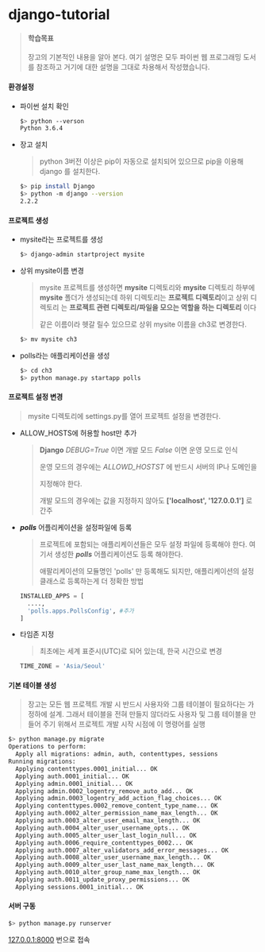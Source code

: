 # django-tutorial

> #### 학습목표
>
> 장고의 기본적인 내용을 알아 본다.
> 여기 설명은 모두 파이썬 웹 프로그래밍 도서를 참조하고
> 거기에 대한 설명을 그대로 차용해서 작성했습니다.



#### 환경설정

- 파이썬 설치 확인

  ```bash
  $> python --verson
  Python 3.6.4
  ```

- 장고 설치

  > python 3버전 이상은 pip이 자동으로 설치되어 있으므로 pip을 이용해
  > django 를 설치한다.

  ```bash
  $> pip install Django
  $> python -m django --version
  2.2.2
  ```



#### 프로젝트 생성

- mysite라는 프로젝트를 생성

  ```bash
  $> django-admin startproject mysite
  ```



- 상위 mysite이름 변경

  > mysite 프로젝트를 생성하면 **mysite** 디렉토리와 **mysite** 디렉토리 하부에
  > **mysite** 폴더가 생성되는데 하위 디렉토리는 **프로젝트 디렉토리**이고 상위 디렉토리
  > 는 **프로젝트 관련 디렉토리/파일을 모으는 역할을 하는 디렉토리** 이다
  >
  > 같은 이름이라 헷갈 릴수 있으므로 상위 mysite 이름을 ch3로 변경한다.

  ```bash
  $> mv mysite ch3
  ```

  

- polls라는 애플리케이션을 생성

  ```bash
  $> cd ch3
  $> python manage.py startapp polls
  ```



#### 프로젝트 설정 변경

> mysite 디렉토리에 settings.py를 열어 프로젝트 설정을 변경한다.

- ALLOW_HOSTS에 허용할 host만 추가

  > **Django** *DEBUG=True* 이면 개발 모드 *False* 이면 운영 모드로 인식
  >
  > 운영 모드의 경우에는 *ALLOWD_HOSTST* 에 반드시 서버의 IP나 도메인을
  >
  > 지정해야 한다.
  >
  > 개발 모드의 경우에는 값을 지정하지 않아도 **['localhost', '127.0.0.1']** 로 간주



- ***polls*** 어플리케이션을 설정파일에 등록

  > 프로젝트에 포함되는 애플리케이션들은 모두 설정 파일에 등록해야 한다.
  > 여기서 생성한 ***polls*** 어플리케이션도 등록 해야한다.
  >
  > 애팔리케이션의 모듈명인 'polls' 만 등록해도 되지만, 애플리케이션의 설정 클래스로 등록하는게 더 정확한 방법

  ```python
  INSTALLED_APPS = [
  	....,
    'polls.apps.PollsConfig', #추가
  ]
  ```



- 타임존 지정

  > 최초에는 세계 표준시(UTC)로 되어 있는데, 한국 시간으로 변경

  ```python
  TIME_ZONE = 'Asia/Seoul'
  ```



#### 기본 테이블 생성

> 장고는 모든 웹 프로젝트 개발 시 반드시 사용자와 그룹 테이블이 필요하다는 가정하에
> 설계. 그래서 테이블을 전혀 만들지 않더라도 사용자 및 그룹 테이블을 만들어 주기 위해서 프로젝트 개발 시작 시점에 이 명령어를 실행



```bash
$> python manage.py migrate
Operations to perform:
  Apply all migrations: admin, auth, contenttypes, sessions
Running migrations:
  Applying contenttypes.0001_initial... OK
  Applying auth.0001_initial... OK
  Applying admin.0001_initial... OK
  Applying admin.0002_logentry_remove_auto_add... OK
  Applying admin.0003_logentry_add_action_flag_choices... OK
  Applying contenttypes.0002_remove_content_type_name... OK
  Applying auth.0002_alter_permission_name_max_length... OK
  Applying auth.0003_alter_user_email_max_length... OK
  Applying auth.0004_alter_user_username_opts... OK
  Applying auth.0005_alter_user_last_login_null... OK
  Applying auth.0006_require_contenttypes_0002... OK
  Applying auth.0007_alter_validators_add_error_messages... OK
  Applying auth.0008_alter_user_username_max_length... OK
  Applying auth.0009_alter_user_last_name_max_length... OK
  Applying auth.0010_alter_group_name_max_length... OK
  Applying auth.0011_update_proxy_permissions... OK
  Applying sessions.0001_initial... OK

```



#### 서버 구동

``` bash
$> python manage.py runserver
```

[127.0.0.1:8000](127.0.0.1:8000) 번으로 접속